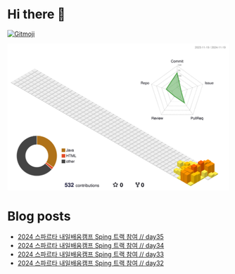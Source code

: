 # Hi there 👋
<a href="https://gitmoji.dev">
  <img
    src="https://img.shields.io/badge/gitmoji-%20😜%20😍-FFDD67.svg?style=flat-square"
    alt="Gitmoji"
  />
</a>

<!--
**chews26/chews26** is a ✨ _special_ ✨ repository because its `README.md` (this file) appears on your GitHub profile.

Here are some ideas to get you started:

- 🔭 I’m currently working on ...
- 🌱 I’m currently learning ...
- 👯 I’m looking to collaborate on ...
- 🤔 I’m looking for help with ...
- 💬 Ask me about ...
- 📫 How to reach me: ...
- 😄 Pronouns: ...
- ⚡ Fun fact: ...
-->
![](./profile-3d-contrib/profile-season-animate.svg)

# Blog posts
<!-- BLOG-POST-LIST:START -->
- [2024 스파르타 내일배움캠프 Sping 트랙 참여 // day35](https://shinelee26.tistory.com/44)
- [2024 스파르타 내일배움캠프 Sping 트랙 참여 // day34](https://shinelee26.tistory.com/43)
- [2024 스파르타 내일배움캠프 Sping 트랙 참여 // day33](https://shinelee26.tistory.com/42)
- [2024 스파르타 내일배움캠프 Sping 트랙 참여 // day32](https://shinelee26.tistory.com/41)
<!-- BLOG-POST-LIST:END -->
